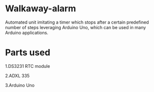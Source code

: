 # Walkaway-alarm
Automated unit imitating a timer which stops after a certain predefined number of steps leveraging Arduino Uno, which can be used in many Arduino applications.
# Parts used
1.DS3231 RTC module

2.ADXL 335

3.Arduino Uno
